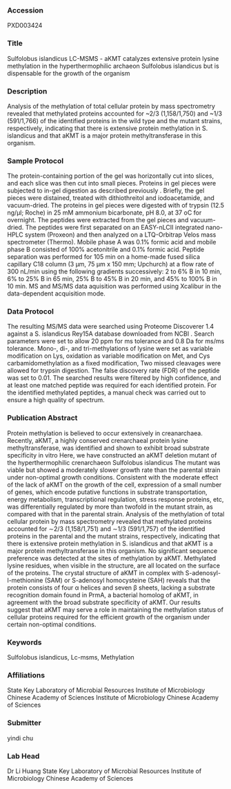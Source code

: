### Accession
PXD003424

### Title
Sulfolobus islandicus LC-MSMS -  aKMT catalyzes extensive protein lysine methylation in the hyperthermophilic archaeon Sulfolobus islandicus but is dispensable for the growth of the organism

### Description
Analysis of the methylation of total cellular protein by mass spectrometry revealed that methylated proteins accounted for ~2/3 (1,158/1,750) and ~1/3 (591/1,766) of the identified proteins in the wild type and the mutant strains, respectively, indicating that there is extensive protein methylation in S. islandicus and that aKMT is a major protein methyltransferase in this organism.

### Sample Protocol
The protein-containing portion of the gel was horizontally cut into slices, and each slice was then cut into small pieces. Proteins in gel pieces were subjected to in-gel digestion as described previously . Briefly, the gel pieces were distained, treated with dithiothreitol and iodoacetamide, and vacuum-dried. The proteins in gel pieces were digested with of trypsin (12.5 ng/μl; Roche) in 25 mM ammonium bicarbonate, pH 8.0, at 37 oC for overnight. The peptides were extracted from the gel pieces and vacuum-dried. The peptides were first separated on an EASY-nLCII integrated nano-HPLC system (Proxeon) and then analyzed on a LTQ-Orbitrap Velos mass spectrometer (Thermo). Mobile phase A was 0.1% formic acid and mobile phase B consisted of 100% acetonitrile and 0.1% formic acid. Peptide separation was performed for 105 min on a home-made fused silica capillary C18 column (3 μm, 75 μm x 150 mm; Upchurch) at a flow rate of 300 nL/min using the following gradients successively: 2 to 6% B in 10 min, 6% to 25% B in 65 min, 25% B to 45% B in 20 min, and 45% to 100% B in 10 min. MS and MS/MS data aquisition was performed using Xcalibur in the data-dependent acquisition mode.

### Data Protocol
The resulting MS/MS data were searched using Proteome Discoverer 1.4 against a S. islandicus Rey15A database downloaded from NCBI . Search parameters were set to allow 20 ppm for ms tolerance and 0.8 Da for ms/ms tolerance. Mono-, di-, and tri-methylations of lysine were set as variable modification on Lys, oxidation as variable modification on Met, and Cys carbamidomethylation as a fixed modification, Two missed cleavages were allowed for trypsin digestion. The false discovery rate (FDR) of the peptide was set to 0.01. The searched results were filtered by high confidence, and at least one matched peptide was required for each identified protein. For the identified methylated peptides, a manual check was carried out to ensure a high quality of spectrum.

### Publication Abstract
Protein methylation is believed to occur extensively in creanarchaea. Recently, aKMT, a highly conserved crenarchaeal protein lysine methyltransferase, was identified and shown to exhibit broad substrate specificity in vitro Here, we have constructed an aKMT deletion mutant of the hyperthermophilic crenarchaeon Sulfolobus islandicus The mutant was viable but showed a moderately slower growth rate than the parental strain under non-optimal growth conditions. Consistent with the moderate effect of the lack of aKMT on the growth of the cell, expression of a small number of genes, which encode putative functions in substrate transportation, energy metabolism, transcriptional regulation, stress response proteins, etc, was differentially regulated by more than twofold in the mutant strain, as compared with that in the parental strain. Analysis of the methylation of total cellular protein by mass spectrometry revealed that methylated proteins accounted for &#x223c;2/3 (1,158/1,751) and &#x223c;1/3 (591/1,757) of the identified proteins in the parental and the mutant strains, respectively, indicating that there is extensive protein methylation in S. islandicus and that aKMT is a major protein methyltransferase in this organism. No significant sequence preference was detected at the sites of methylation by aKMT. Methylated lysine residues, when visible in the structure, are all located on the surface of the proteins. The crystal structure of aKMT in complex with S-adenosyl-l-methionine (SAM) or S-adenosyl homocysteine (SAH) reveals that the protein consists of four &#x3b1; helices and seven &#x3b2; sheets, lacking a substrate recognition domain found in PrmA, a bacterial homolog of aKMT, in agreement with the broad substrate specificity of aKMT. Our results suggest that aKMT may serve a role in maintaining the methylation status of cellular proteins required for the efficient growth of the organism under certain non-optimal conditions.

### Keywords
Sulfolobus islandicus, Lc-msms, Methylation

### Affiliations
State Key Laboratory of Microbial Resources Institute of Microbiology Chinese Academy of Sciences
Institute of Microbiology
Chinese Academy of Sciences

### Submitter
yindi chu

### Lab Head
Dr Li Huang
State Key Laboratory of Microbial Resources Institute of Microbiology Chinese Academy of Sciences


